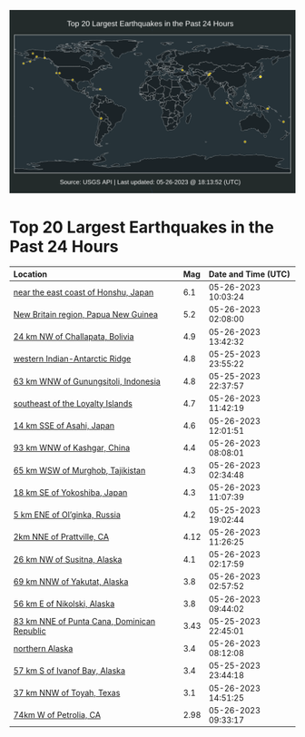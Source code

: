 ![Map](./map.png)

# Top 20 Largest Earthquakes in the Past 24 Hours

| Location | Mag | Date and Time (UTC) |
|:---|:---|:---|
| [near the east coast of Honshu, Japan](https://earthquake.usgs.gov/earthquakes/eventpage/us7000k46f) | 6.1 | 05-26-2023 10:03:24 |
| [New Britain region, Papua New Guinea](https://earthquake.usgs.gov/earthquakes/eventpage/us7000k44x) | 5.2 | 05-26-2023 02:08:00 |
| [24 km NW of Challapata, Bolivia](https://earthquake.usgs.gov/earthquakes/eventpage/us7000k47a) | 4.9 | 05-26-2023 13:42:32 |
| [western Indian-Antarctic Ridge](https://earthquake.usgs.gov/earthquakes/eventpage/us7000k44m) | 4.8 | 05-25-2023 23:55:22 |
| [63 km WNW of Gunungsitoli, Indonesia](https://earthquake.usgs.gov/earthquakes/eventpage/us7000k446) | 4.8 | 05-25-2023 22:37:57 |
| [southeast of the Loyalty Islands](https://earthquake.usgs.gov/earthquakes/eventpage/us7000k46r) | 4.7 | 05-26-2023 11:42:19 |
| [14 km SSE of Asahi, Japan](https://earthquake.usgs.gov/earthquakes/eventpage/us7000k46v) | 4.6 | 05-26-2023 12:01:51 |
| [93 km WNW of Kashgar, China](https://earthquake.usgs.gov/earthquakes/eventpage/us7000k466) | 4.4 | 05-26-2023 08:08:01 |
| [65 km WSW of Murghob, Tajikistan](https://earthquake.usgs.gov/earthquakes/eventpage/us7000k453) | 4.3 | 05-26-2023 02:34:48 |
| [18 km SE of Yokoshiba, Japan](https://earthquake.usgs.gov/earthquakes/eventpage/us7000k46j) | 4.3 | 05-26-2023 11:07:39 |
| [5 km ENE of Ol’ginka, Russia](https://earthquake.usgs.gov/earthquakes/eventpage/us7000k42a) | 4.2 | 05-25-2023 19:02:44 |
| [2km NNE of Prattville, CA](https://earthquake.usgs.gov/earthquakes/eventpage/nc73890170) | 4.12 | 05-26-2023 11:26:25 |
| [26 km NW of Susitna, Alaska](https://earthquake.usgs.gov/earthquakes/eventpage/ak0236phrb1h) | 4.1 | 05-26-2023 02:17:59 |
| [69 km NNW of Yakutat, Alaska](https://earthquake.usgs.gov/earthquakes/eventpage/ak0236phzv3d) | 3.8 | 05-26-2023 02:57:52 |
| [56 km E of Nikolski, Alaska](https://earthquake.usgs.gov/earthquakes/eventpage/ak0236pm30bt) | 3.8 | 05-26-2023 09:44:02 |
| [83 km NNE of Punta Cana, Dominican Republic](https://earthquake.usgs.gov/earthquakes/eventpage/pr71411018) | 3.43 | 05-25-2023 22:45:01 |
| [northern Alaska](https://earthquake.usgs.gov/earthquakes/eventpage/ak0236plaq5n) | 3.4 | 05-26-2023 08:12:08 |
| [57 km S of Ivanof Bay, Alaska](https://earthquake.usgs.gov/earthquakes/eventpage/ak0236o6vrjt) | 3.4 | 05-25-2023 23:44:18 |
| [37 km NNW of Toyah, Texas](https://earthquake.usgs.gov/earthquakes/eventpage/tx2023kgbj) | 3.1 | 05-26-2023 14:51:25 |
| [74km W of Petrolia, CA](https://earthquake.usgs.gov/earthquakes/eventpage/nc73890120) | 2.98 | 05-26-2023 09:33:17 |
